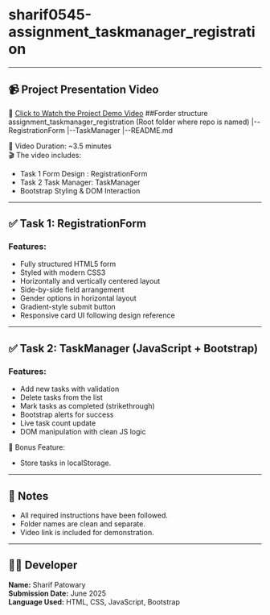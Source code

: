 # sharif0545-assignment_taskmanager_registration

---

## 📹 Project Presentation Video

🔗 [Click to Watch the Project Demo Video](https://drive.google.com/file/d/14rlALgBdLY2JmABuCvvfER0HvJlimtLb/view?usp=sharing)
##Forder structure 
assignment_taskmanager_registration (Root folder where repo is named)
  |--RegistrationForm
  |--TaskManager
  |--README.md

  📌 Video Duration: ~3.5 minutes  
  🎬 The video includes:
- Task 1 Form Design : RegistrationForm
- Task 2 Task Manager: TaskManager
- Bootstrap Styling & DOM Interaction


---

## ✅ Task 1: RegistrationForm



### Features:
- Fully structured HTML5 form
- Styled with modern CSS3
- Horizontally and vertically centered layout
- Side-by-side field arrangement
- Gender options in horizontal layout
- Gradient-style submit button
- Responsive card UI following design reference



---

## ✅ Task 2: TaskManager (JavaScript + Bootstrap)



### Features:
- Add new tasks with validation
- Delete tasks from the list
- Mark tasks as completed (strikethrough)
- Bootstrap alerts for success
- Live task count update
- DOM manipulation with clean JS logic

🎯 Bonus Feature:
-  Store tasks in localStorage.

---

## 📝 Notes

- All required instructions have been followed.
- Folder names are clean and separate.
- Video link is included for demonstration.


---

## 🧑‍💻 Developer

**Name:** Sharif Patowary  
**Submission Date:** June 2025  
**Language Used:** HTML, CSS, JavaScript, Bootstrap  

